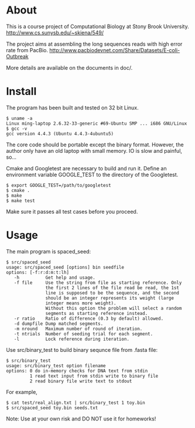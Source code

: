 # About
This is a course project of Computational Biology at Stony Brook University. 
http://www.cs.sunysb.edu/~skiena/549/

The project aims at assembling the long sequences reads with high error rate
from PacBio.
http://www.pacbiodevnet.com/Share/Datasets/E-coli-Outbreak

More details are available on the documents in doc/.

# Install
The program has been built and tested on 32 bit Linux. 

    $ uname -a
    Linux ming-laptop 2.6.32-33-generic #69-Ubuntu SMP ... i686 GNU/Linux
    $ gcc -v
    gcc version 4.4.3 (Ubuntu 4.4.3-4ubuntu5)

The core code should be portable except the binary format. However, the author
only have an old laptop with small memory. IO is slow and painful, so... 

Cmake and Googletest are necessary to build and run it. Define an environment
variable GOOGLE_TEST to the directory of the Googletest. 

    $ export GOOGLE_TEST=/path/to/googletest
    $ cmake .
    $ make
    $ make test

Make sure it passes all test cases before you proceed.

# Usage
The main program is spaced_seed:

    $ src/spaced_seed
    usage: src/spaced_seed [options] bin seedfile
    options: [-f:r:d:m:t:lh]
       -h          Get help and usage.
       -f file     Use the string from file as starting reference. Only
                   the first 2 lines of the file read be read, the 1st
                   line is supposed to be the sequence, and the second
                   should be an integer represents its weight (large
                   integer means more weight).
                   Without this option the problem will select a random
                   segments as starting reference instead.
       -r ratio    Ratio of difference (0.3 by default) allowed.
       -d dumpfile Dump matched segments.
       -m nround   Maximum number of round of iteration.
       -t ntrials  Number of seeding trial for each segment.
       -l          Lock reference during iteration.

Use src/binary_test to build binary sequnce file from .fasta file:

    $ src/binary_test
    usage: src/binary_test option filename
    options: 0 do in-memory checks for DNA text from stdin
             1 read text input from stdin write to binary file
             2 read binary file write text to stdout

For example,

    $ cat test/real_align.txt | src/binary_test 1 toy.bin
    $ src/spaced_seed toy.bin seeds.txt

Note: Use at your own risk and DO NOT use it for homeworks!
